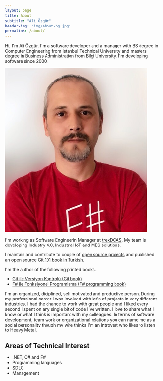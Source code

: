 ```yaml
---
layout: page
title: About
subtitle: "Ali Özgür"
header-img: "img/about-bg.jpg"
permalink: /about/
---
```


Hi, I'm Ali Özgür. I'm a software developer and a manager with BS degree in Computer Engineering from Istanbul Technical University and masters degree in Business Administration from Bilgi University. I'm developing software since 2000.

![Ali Özgür](/media/aliozgur.jpg)

I'm working as Software Engineerin Manager at [trexDCAS](https://trex.com.tr/). My team is developing Industry 4.0, Industrial IoT and  MES solutions.

I maintain and contribute to couple of [open source projects](https://github.com/aliozgur) and published an open source [Git 101 book in Turkish](https://www.gitbook.com/book/aliozgur/git101/details).

I'm the author of the following printed books.

* [Git ile Versiyon Kontrolü (Git book)](https://www.dikeyeksen.com/products/git-ile-versiyon-kontrolu)
* [F# ile Fonksiyonel Programlama (F# programming book)](https://www.dikeyeksen.com/products/f-ile-fonksiyonel-programlama)


I'm an organized, diciplined, self motivated and productive person. During my professional career I was involved with lot's of projects in very different industries. I had the chance to work with great people and I liked every second I spent on any single bit of code I've written. I love to share what I know or what I think is important with my colleagues. In terms of software development, team work or organizational relations you can name me as a social personality though my wife thinks I'm an introvert who likes to listen to Heavy Metal.


## Areas of Technical Interest

* .NET, C# and F#
* Programming languages
* SDLC
* Management

